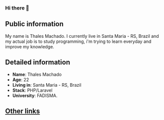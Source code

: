 ### Hi there 👋


## Public information
My name is Thales Machado. I currently live in Santa Maria - RS, Brazil and my actual job is to study programming, i'm trying to learn everyday and improve my knowledge.


## Detailed information
* **Name**: Thales Machado
* **Age**: 22
* **Living in**: Santa Maria - RS, Brazil
* **Stack**: PHP/Laravel
* **University**: FADISMA.

## [Other links](https://thalesmengue.github.io/)
